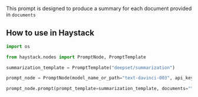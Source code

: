 This prompt is designed to produce a summary for each document provided in `documents`

## How to use in Haystack

```python
import os

from haystack.nodes import PromptNode, PromptTemplate

summarization_template = PromptTemplate("deepset/summarization")

prompt_node = PromptNode(model_name_or_path="text-davinci-003", api_key=os.environ.get("OPENAI_API_KEY"))

prompt_node.prompt(prompt_template=summarization_template, documents="YOUR_DOCUMENTS")
```
